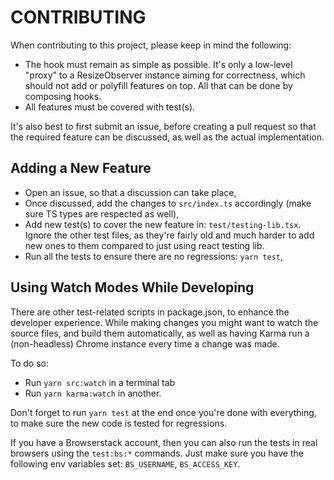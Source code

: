 # CONTRIBUTING

When contributing to this project, please keep in mind the following:

- The hook must remain as simple as possible. It's only a low-level "proxy" to a
  ResizeObserver instance aiming for correctness, which should not add or polyfill
  features on top. All that can be done by composing hooks.
- All features must be covered with test(s).

It's also best to first submit an issue, before creating a pull request so that
the required feature can be discussed, as well as the actual implementation.

## Adding a New Feature

- Open an issue, so that a discussion can take place,
- Once discussed, add the changes to `src/index.ts` accordingly (make sure TS
  types are respected as well),
- Add new test(s) to cover the new feature in: `test/testing-lib.tsx`.
  Ignore the other test files, as they're fairly old and much harder to add new
  ones to them compared to just using react testing lib.
- Run all the tests to ensure there are no regressions: `yarn test`,

## Using Watch Modes While Developing

There are other test-related scripts in package.json, to enhance the developer
experience.
While making changes you might want to watch the source files, and build them
automatically, as well as having Karma run a (non-headless) Chrome instance
every time a change was made.

To do so:

- Run `yarn src:watch` in a terminal tab
- Run `yarn karma:watch` in another.

Don't forget to run `yarn test` at the end once you're done with everything, to
make sure the new code is tested for regressions.

If you have a Browserstack account, then you can also run the tests in real browsers using the `test:bs:*` commands.
Just make sure you have the following env variables set: `BS_USERNAME`, `BS_ACCESS_KEY`.
